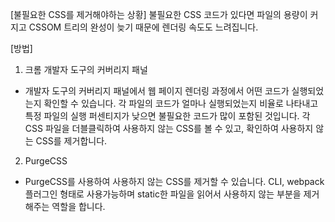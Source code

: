 [불필요한 CSS를 제거해야하는 상황]
불필요한 CSS 코드가 있다면 파일의 용량이 커지고 CSSOM 트리의 완성이 늦기 때문에 렌더링 속도도 느려집니다.
 
[방법]
1. 크롬 개발자 도구의 커버리지 패널
- 개발자 도구의 커버리지 패널에서 웹 페이지 렌더링 과정에서 어떤 코드가 실행되었는지 확인할 수 있습니다. 각 파일의 코드가 얼마나 실행되었는지 비율로 나타내고 특정 파일의 실행 퍼센티지가 낮으면 불필요한 코드가 많이 포함된 것입니다. 각 CSS 파일을 더블클릭하여 사용하지 않는 CSS를 볼 수 있고, 확인하여 사용하지 않는 CSS를 제거합니다.
2. PurgeCSS
- PurgeCSS를 사용하여 사용하지 않는 CSS를 제거할 수 있습니다. CLI, webpack 플러그인 형태로 사용가능하며 static한 파일을 읽어서 사용하지 않는 부분을 제거해주는 역할을 합니다.